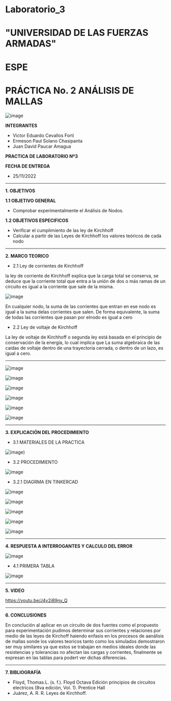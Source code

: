# Laboratorio_3

# "UNIVERSIDAD DE LAS FUERZAS ARMADAS"
# ESPE
# PRÁCTICA No. 2 ANÁLISIS DE MALLAS

![image](https://user-images.githubusercontent.com/116772918/200762591-a164d8db-c02e-4269-8bb4-0bc4c810d79f.png)

**INTEGRANTES**
 
* Victor Eduardo Cevallos Forti
* Ermeson Paul Solano Chasipanta
* Juan David Paucar Amagua


**PRACTICA DE LABORATORIO Nº3**

**FECHA DE ENTREGA**
* 25/11/2022
--------------------------------------------------------------------------------------------------------------------------------------------------------------------------------------


**1. OBJETIVOS**


**1.1  OBJETIVO GENERAL**

* Comprobar experimentalmente el Análisis de Nodos.

**1.2  OBJETIVOS ESPECIFICOS**

* Verificar el cumplimiento de las ley de Kirchhoff
* Calcular a partir de las Leyes de Kirchhoff los valores teóricos de  cada nodo
 

--------------------------------------------------------------------------------------------------------------------------------------------------------------------------------------
**2. MARCO TEORICO**


* 2.1 Ley de corrientes de Kirchhoff

la ley de corriente de Kirchhoff explica que la carga total se conserva, se deduce que la corriente total que entra a la unión de dos o más ramas de un circuito es igual a la corriente que sale de la misma.

![image](https://user-images.githubusercontent.com/116772918/200897862-25d18d7c-8a4c-4fd5-93d9-02a36dd58912.png)


En cualquier nodo, la suma de las corrientes que entran en ese nodo es igual a la suma delas corrientes que salen. De forma equivalente, la suma de todas las corrientes que pasan por elnodo es igual a cero

* 2.2 Ley de voltaje de Kirchhoff

La ley de voltaje de Kirchhoff o segunda ley está basada en el principio de conservación de la energía, lo cual implica que La suma algebraica de las caídas de voltaje dentro de una trayectoria cerrada, o dentro de un lazo, es igual a cero.

-------------------------------------------------------------------------------------------------------------------------------------------------------------------------------------

![image](https://user-images.githubusercontent.com/116772918/203876038-5bd3ce52-8472-4272-9f22-c8159f7a1b10.png)


![image](https://user-images.githubusercontent.com/116772918/203876076-2118baa5-eecc-4408-941c-8fdbd3bad562.png)

![image](https://user-images.githubusercontent.com/116772918/203876088-a652f26a-92b7-4bd2-a037-6e28f9bb9898.png)


![image](https://user-images.githubusercontent.com/116772918/203876109-3cb2bcdf-f5ca-4e18-a666-b5b05237f5b4.png)

![image](https://user-images.githubusercontent.com/116772918/203876125-4c279e5f-25a4-4860-985e-25fa122e61f8.png)

![image](https://user-images.githubusercontent.com/116772918/203876141-19e248bb-5a94-490f-a4c6-9f6823c88a15.png)



--------------------------------------------------------------------------------------------------------------------------------------------------------------------------------------
**3. EXPLICACIÓN DEL PROCEDIMIENTO**

* 3.1 MATERIALES DE LA PRACTICA

![image](https://user-images.githubusercontent.com/116772918/203876212-03dfefaa-73b5-45dd-a6b6-357162651c8d.png))


* 3.2 PROCEDIMIENTO


![image](https://user-images.githubusercontent.com/93800511/142924419-f49a2a30-f157-462f-8e12-6935053a42b1.png)





* 3.2.1 DIAGRMA EN TINKERCAD


![image](https://user-images.githubusercontent.com/116772918/202615141-5bc715b3-48f7-47e1-9e97-116436cd02eb.png)


![image](https://user-images.githubusercontent.com/116772918/202605083-e20cbaaf-4701-4a1f-a9ff-67cef8ed7e1e.png)

![image](https://user-images.githubusercontent.com/116772918/202614811-d14c20a9-e0e3-4e5a-8bad-1e2cc07a6976.png)

![image](https://user-images.githubusercontent.com/116772918/202614885-1ff5a5ad-a162-4107-a27d-a1f64ea74aeb.png)

![image](https://user-images.githubusercontent.com/116772918/202614944-5aaacd9f-06ca-4352-bd68-8c01ad42de76.png)



-----------------------------------------------------------------------------------------------------------------------------------------------
**4. RESPUESTA A INTERROGANTES Y CALCULO DEL ERROR**

![image](https://user-images.githubusercontent.com/116772918/202616895-f570a230-bf78-48d0-a333-63e0a5b274f0.png)


* 4.1 PRIMERA TABLA  

![image](https://user-images.githubusercontent.com/116772918/202615299-a0f757c2-40fc-4383-bcfd-7550943b8a35.png)




--------------------------------------------------------------------------------------------------------------------------------------------------------------------------------------

**5. VIDEO**

https://youtu.be/J4v2i89ny_Q

--------------------------------------------------------------------------------------------------------------------------------------------------------------------------------------

**6. CONCLUSIONES**

En conclución al aplicar en un circuito de dos fuentes como el propuesto para experimentación pudimos determinar sus corrientes y relaciones por medio de las leyes de Kirchoff haiendo enfasis en los procesos de aanálisis de mallas sonde los valores teoricos tanto como los simulados demostraron ser muy similares ya que estos se trabajan en medios ideales donde las resistencias y tolerancias no afectan las cargas y corrientes, finalmente se expresan en las tablas para podert ver dichas diferencias.


----------------------------------------------------------------------------------------------------------------------------------------------------------------------------------------

**7. BIBLIOGRAFÍA**
* Floyd, Thomas.L. (s. f.). Floyd Octava Edición principios de circuitos electricos (8va edición, Vol. 1). Prentice Hall
* Juárez, A. R. R. Leyes de Kirchhoff.

